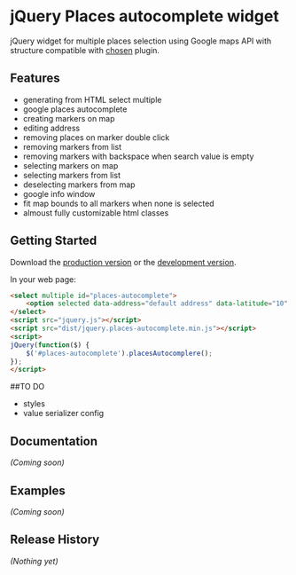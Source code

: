 # jQuery Places autocomplete widget

jQuery widget for multiple places selection using Google maps API with structure compatible with [chosen](http://harvesthq.github.io/chosen/ "chosen by harvester") plugin.

## Features

+ generating from HTML select multiple
+ google places autocomplete
+ creating markers on map
+ editing address
+ removing places on marker double click
+ removing markers from list
+ removing markers with backspace when search value is empty
+ selecting markers on map
+ selecting markers from list
+ deselecting markers from map
+ google info window
+ fit map bounds to all markers when none is selected
+ almoust fully customizable html classes

## Getting Started

Download the [production version][min] or the [development version][max].

[min]: https://raw.github.com/turboMaCk/jquery-jquery-places-autocomplete/master/dist/jquery.jquery-places-autocomplete.min.js
[max]: https://raw.github.com/turboMaCk/jquery-jquery-places-autocomplete/master/dist/jquery.jquery-places-autocomplete.js

In your web page:

```html
<select multiple id="places-autocomplete">
    <option selected data-address="default address" data-latitude="10" data-longitude="10"></option>
</select>
<script src="jquery.js"></script>
<script src="dist/jquery.places-autocomplete.min.js"></script>
<script>
jQuery(function($) {
    $('#places-autocomplete').placesAutocomplere();
});
</script>
```

##TO DO

+ styles
+ value serializer config

## Documentation
_(Coming soon)_

## Examples
_(Coming soon)_

## Release History
_(Nothing yet)_
